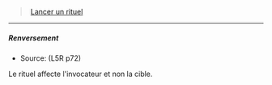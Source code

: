 ﻿> [Lancer un rituel](hd_l5r_rituals.md)

---

##### Renversement

- Source: (L5R p72)

Le rituel affecte l'invocateur et non la cible.

